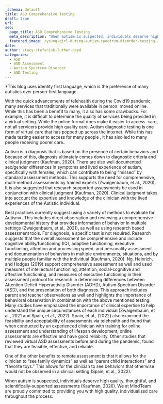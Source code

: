 ```yaml
---
_schema: default
title: ASD Comprehensive Testing
draft: true
url:
seo:
  page_title: ASD Comprehensive Testing
  meta_description: "When autism is suspected, individuals deserve high quality, thoughtful, and scientifically-supported assessments (Kaufman, 2020). We at MindTeam are proudly committed to providing you with high quality, individualized care throughout the process.\_"
  featured_image: /young-girl-during-autism-spectrum-disorder-testing-10.jpg
date:
author: stacy-stefaniak-luther-psyd
categories:
  - ASD
  - ASD Assessment
  - Autism Spectrum Disorder
  - ASD Testing
---
```

\*This blog uses identity first language, which is the preference of many autistics over person-first language.&nbsp;

With the quick advancements of telehealth during the Covid19 pandemic, many services that traditionally were available in person&nbsp; moved online. While this has been a benefit to many, it also has some drawbacks. For example, it is difficult to determine the quality of services being provided in a virtual setting. While the online format does make it easier to access&nbsp; care, not all servicers provide high quality care. Autism diagnostic testing is one form of virtual care that has popped up across the internet. While this has made testing easier to access for many people , it has also led to many people receiving poorer care..&nbsp;

Autism is a diagnosis that is based on the presence of certain behaviors and because of this, diagnosis ultimately comes down to diagnostic criteria and clinical judgment (Kaufman, 2020). There are also well documented sex/gender differences in symptoms and lived experience of autism, specifically with females, which can contribute to being “missed” by standard assessment methods. This supports the need for comprehensive, multi-method assessments by trained experts (Zwaigenbaum, et al., 2020). It is also suggested that research supported assessments be used in conjunction with clinical judgment (Kaufman, 2020). Clinical judgment takes into account the expertise and knowledge of the clinician with the lived experiences of the Autistic individual.&nbsp;

Best practices currently suggest using a variety of methods to evaluate for Autism=. This includes direct observation and reviewing a comprehensive developmental history that provides information of behavior in multiple settings (Zwaigenbaum, et al., 2021), as well as using research based assessment tools. For diagnosis, a specific test is not required. Research suggests that the overall assessment be comprehensive and include cognitive ability/functioning (IQ), adaptive functioning, executive functioning, attention and processing speed, and personality assessment and documentation of behaviors in multiple environments, situations, and by multiple people familiar with the individual (Kaufman, 2020). Ng, Heinrich, and Hodges (2019) support comprehensive assessment as well and used measures of intellectual functioning, attention, social-cognitive and affective functioning, and measures of executive functioning in their assessment protocol for research in determining differences between Attention Deficit Hyperactivity Disorder (ADHD), Autism Spectrum Disorder (ASD), and the presentation of both diagnoses. This approach includes parent and teacher observations as well and highlights the importance of behavioral observation in combination with the above mentioned testing. Many studies have emphasized the importance of clinical expertise to help understand the unique circumstances of each individual (Zwaigenbaum, et al., 2021 and Spain, et al., 2022). Spain, et al., (2022) also examined the feasibility and acceptability of assessments via telehealth and found that when conducted by an experienced clinician with training for online assessment and understanding of lifespan development, online assessments are effective and have good reliability. Other studies that reviewed virtual ASD assessments before and during the pandemic, found that they are feasible, effective, and reliable.&nbsp;

One of the other benefits to remote assessment is that it allows for the clinician to “see family dynamics” as well as “parent child interactions” and “favorite toys.” This allows for the clinician to see behaviors that otherwise would not be observed in a clinical setting (Spain, et al., 2022).&nbsp;

When autism is suspected, individuals deserve high quality, thoughtful, and scientifically-supported assessments (Kaufman, 2020). We at MindTeam are proudly committed to providing you with high quality, individualized care throughout the process.&nbsp;